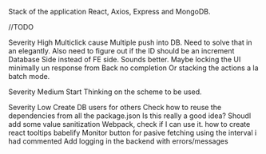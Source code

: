 Stack of the application
React, Axios, Express and MongoDB.

//TODO

Severity High
    Multiclick cause Multiple push into DB.
        Need to solve that in an elegantly.
        Also need to figure out if the ID should be an increment Database Side instead of FE side.
            Sounds better.
        Maybe locking the UI minimally un response from Back no completion
            Or stacking the actions a la batch mode.

Severity Medium
    Start Thinking on the scheme to be used.

Severity Low
    Create DB users for others
    Check how to reuse the dependencies from all the package.json
        Is this really a good idea?
    Shoudl add some value sanitization 
    Webpack, check if I can use it.
    how to create react tooltips
    babelify
    Monitor button for pasive fetching using the interval i had commented
    Add logging in the backend with errors/messages